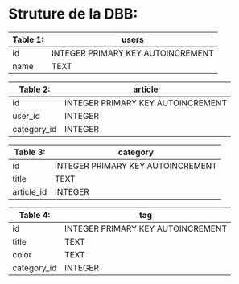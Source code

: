 # Struture de la DBB:

| Table 1: | users |
| --- | --- |
| id | INTEGER PRIMARY KEY AUTOINCREMENT |
| name | TEXT |

| Table 2: | article |
| --- | --- |
| id | INTEGER PRIMARY KEY AUTOINCREMENT |
| user_id | INTEGER |
| category_id | INTEGER |

| Table 3: | category |
| --- | --- |
| id | INTEGER PRIMARY KEY AUTOINCREMENT |
| title | TEXT |
| article_id | INTEGER |

| Table 4: | tag |
| --- | --- |
| id | INTEGER PRIMARY KEY AUTOINCREMENT |
| title | TEXT |
| color | TEXT |
| category_id | INTEGER |